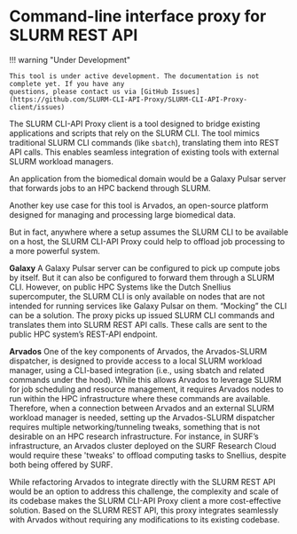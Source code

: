 # Command-line interface proxy for SLURM REST API


!!! warning "Under Development"
    
    This tool is under active development. The documentation is not complete yet. If you have any 
    questions, please contact us via [GitHub Issues](https://github.com/SLURM-CLI-API-Proxy/SLURM-CLI-API-Proxy-client/issues)


The SLURM CLI-API Proxy client is a tool designed to bridge existing applications and scripts that rely on the SLURM CLI. The tool mimics traditional SLURM CLI commands (like `sbatch`), translating them into REST API calls. This enables seamless integration of existing tools with external SLURM workload managers.

An application from the biomedical domain would be a Galaxy Pulsar server that forwards jobs to an HPC backend through SLURM.

Another key use case for this tool is Arvados, an open-source platform designed for managing and processing large biomedical data.

But in fact, anywhere where a setup assumes the SLURM CLI to be available on a host, the SLURM CLI-API Proxy could help to offload job processing to a more powerful system.

**Galaxy**
A Galaxy Pulsar server can be configured to pick up compute jobs by itself. But it can also be configured to forward them through a SLURM CLI. However, on public HPC Systems like the Dutch Snellius supercomputer, the SLURM CLI is only available on nodes that are not intended for running services like Galaxy Pulsar on them. “Mocking” the CLI can be a solution. The proxy picks up issued SLURM CLI commands and translates them into SLURM REST API calls. These calls are sent to the public HPC system’s REST-API endpoint.

**Arvados**
One of the key components of Arvados, the Arvados-SLURM dispatcher, is designed to provide access to a local SLURM workload manager, using a CLI-based integration (i.e., using sbatch and related commands under the hood). While this allows Arvados to leverage SLURM for job scheduling and resource management, it requires Arvados nodes to run within the HPC infrastructure where these commands are available. Therefore, when a connection between Arvados and an external SLURM workload manager is needed, setting up the Arvados-SLURM dispatcher requires multiple networking/tunneling tweaks, something that is not desirable on an HPC research infrastructure. For instance, in SURF’s infrastructure, an Arvados cluster deployed on the SURF Research Cloud would require these 'tweaks' to offload computing tasks to Snellius, despite both being offered by SURF.

While refactoring Arvados to integrate directly with the SLURM REST API would be an option to address this challenge, the complexity and scale of its codebase makes the SLURM CLI-API Proxy client a more cost-effective solution. Based on the SLURM REST API, this proxy integrates seamlessly with Arvados without requiring any modifications to its existing codebase.

